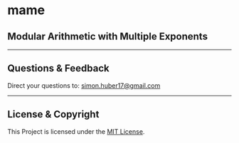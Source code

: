 # mame
## Modular Arithmetic with Multiple Exponents

---

## Questions & Feedback
Direct your questions to: simon.huber17@gmail.com

---

## License & Copyright
This Project is licensed under the [MIT License](LICENSE).